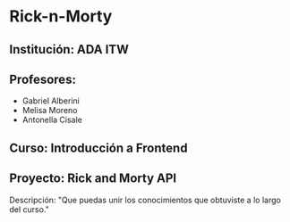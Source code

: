 # Rick-n-Morty

<h2>Institución: ADA ITW </h2>
<h2>Profesores: </h2>
<ul>
<li>Gabriel Alberini</li>
<li>Melisa Moreno</li>
<li>Antonella Cisale</li>
</ul>
<h2>Curso: Introducción a Frontend </h2>
<h2>Proyecto: Rick and Morty API </h2>
<p>Descripción: "Que puedas unir los conocimientos que obtuviste a lo largo del curso."</p>

